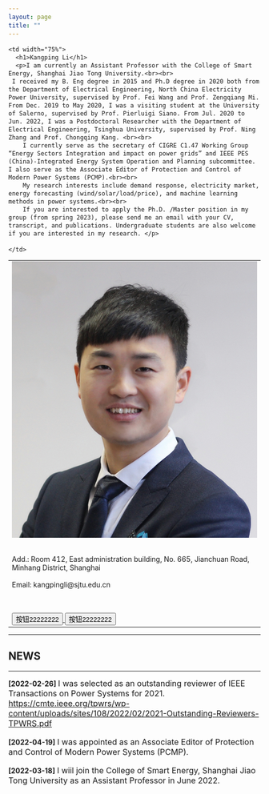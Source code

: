 ```yaml
---
layout: page
title: ""
---
```


<table border="0" style="overflow:hidden">
    <td width="25%" valign="TOP">  
        <img src="/zhengjianzhao.jpg" width="100%">   
        <br><br>
        <p>Add.: Room 412, East administration building, No. 665, Jianchuan Road, Minhang District, Shanghai<br><br>
Email: kangpingli@sjtu.edu.cn</p>
        <br><br>
        <a href="https://www.php.cn/">
        <button width="85%"  text-align="center">按钮22222222</button>
        </a>
                <a href="https://www.php.cn/">
        <button width="85%"  text-align="center">按钮22222222</button>
        </a>
        <br>
       </td>
    
    <td width="75%">
      <h1>Kangping Li</h1>
      <p>I am currently an Assistant Professor with the College of Smart Energy, Shanghai Jiao Tong University.<br><br>
     I received my B. Eng degree in 2015 and Ph.D degree in 2020 both from the Department of Electrical Engineering, North China Electricity Power University, supervised by Prof. Fei Wang and Prof. Zengqiang Mi. From Dec. 2019 to May 2020, I was a visiting student at the University of Salerno, supervised by Prof. Pierluigi Siano. From Jul. 2020 to Jun. 2022, I was a Postdoctoral Researcher with the Department of Electrical Engineering, Tsinghua University, supervised by Prof. Ning Zhang and Prof. Chongqing Kang. <br><br>
        I currently serve as the secretary of CIGRE C1.47 Working Group “Energy Sectors Integration and impact on power grids” and IEEE PES (China)-Integrated Energy System Operation and Planning subcommittee. I also serve as the Associate Editor of Protection and Control of Modern Power Systems (PCMP).<br><br>
        My research interests include demand response, electricity market, energy forecasting (wind/solar/load/price), and machine learning methods in power systems.<br><br>
        If you are interested to apply the Ph.D. /Master position in my group (from spring 2023), please send me an email with your CV, transcript, and publications. Undergraduate students are also welcome if you are interested in my research. </p>
      
    </td>
    
</table>

---
## NEWS
---
**\[2022\-02\-26\]** <font size=3>I was selected as an outstanding reviewer of IEEE Transactions on Power Systems for 2021. https://cmte.ieee.org/tpwrs/wp-content/uploads/sites/108/2022/02/2021-Outstanding-Reviewers-TPWRS.pdf </font>
<br><br>
**\[2022\-04\-19\]** <font size=3>I was appointed as an Associate Editor of Protection and Control of Modern Power Systems (PCMP). </font>
<br><br>
**\[2022\-03\-18\]** <font size=3>I wiil join the College of Smart Energy, Shanghai Jiao Tong University as an Assistant Professor in June 2022. </font>
<br> <br>
